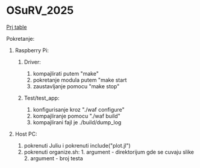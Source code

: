 # OSuRV_2025

[Prj table](https://docs.google.com/spreadsheets/d/11ApFMVwyrgWKrQ-Bx30LXNKMNhpXhl4f)

Pokretanje:

1) Raspberry Pi:
    1) Driver:
		1) kompajlirati putem "make"
		2) pokretanje modula putem "make start
		3) zaustavljanje pomocu "make stop"

    2) Test/test_app:
		1) konfigurisanje kroz "./waf configure"
		2) kompajliranje pomocu "./waf build"
		3) kompajlirani fajl je ./build/dump_log

2) Host PC:
    1) pokrenuti Juliu i pokrenuti include("plot.jl")
    2) pokrenuti organize.sh: 1. argument - direktorijum gde se cuvaju slike
			                  2. argument - broj testa
